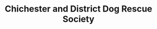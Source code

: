 ---
title: "Chichester and District Dog Rescue Society"
url: /havant/chichester-and-district-dog-rescue-society/
shop: Gebrauchtwaren
---